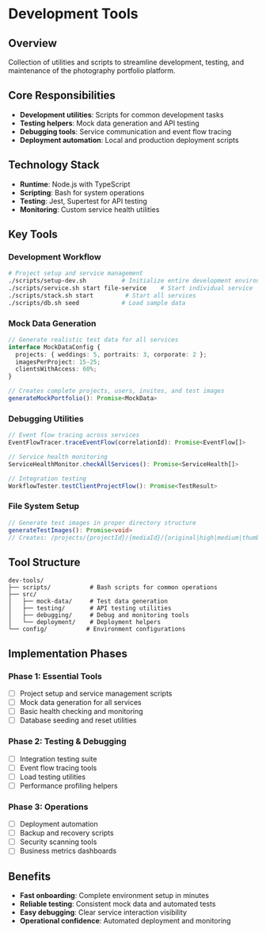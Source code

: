 # Development Tools

## Overview
Collection of utilities and scripts to streamline development, testing, and maintenance of the photography portfolio platform.

## Core Responsibilities
- **Development utilities**: Scripts for common development tasks
- **Testing helpers**: Mock data generation and API testing
- **Debugging tools**: Service communication and event flow tracing
- **Deployment automation**: Local and production deployment scripts

## Technology Stack
- **Runtime**: Node.js with TypeScript
- **Scripting**: Bash for system operations
- **Testing**: Jest, Supertest for API testing
- **Monitoring**: Custom service health utilities

## Key Tools

### **Development Workflow**
```bash
# Project setup and service management
./scripts/setup-dev.sh          # Initialize entire development environment
./scripts/service.sh start file-service    # Start individual service
./scripts/stack.sh start         # Start all services
./scripts/db.sh seed            # Load sample data
```

### **Mock Data Generation**
```typescript
// Generate realistic test data for all services
interface MockDataConfig {
  projects: { weddings: 5, portraits: 3, corporate: 2 };
  imagesPerProject: 15-25;
  clientsWithAccess: 60%;
}

// Creates complete projects, users, invites, and test images
generateMockPortfolio(): Promise<MockData>
```

### **Debugging Utilities**
```typescript
// Event flow tracing across services
EventFlowTracer.traceEventFlow(correlationId): Promise<EventFlow[]>

// Service health monitoring
ServiceHealthMonitor.checkAllServices(): Promise<ServiceHealth[]>

// Integration testing
WorkflowTester.testClientProjectFlow(): Promise<TestResult>
```

### **File System Setup**
```typescript
// Generate test images in proper directory structure
generateTestImages(): Promise<void>
// Creates: /projects/{projectId}/{mediaId}/{original|high|medium|thumb}/
```

## Tool Structure
```
dev-tools/
├── scripts/           # Bash scripts for common operations
├── src/
│   ├── mock-data/     # Test data generation
│   ├── testing/       # API testing utilities  
│   ├── debugging/     # Debug and monitoring tools
│   └── deployment/    # Deployment helpers
└── config/           # Environment configurations
```

## Implementation Phases

### Phase 1: Essential Tools
- [ ] Project setup and service management scripts
- [ ] Mock data generation for all services
- [ ] Basic health checking and monitoring
- [ ] Database seeding and reset utilities

### Phase 2: Testing & Debugging
- [ ] Integration testing suite
- [ ] Event flow tracing tools
- [ ] Load testing utilities
- [ ] Performance profiling helpers

### Phase 3: Operations
- [ ] Deployment automation
- [ ] Backup and recovery scripts
- [ ] Security scanning tools
- [ ] Business metrics dashboards

## Benefits
- **Fast onboarding**: Complete environment setup in minutes
- **Reliable testing**: Consistent mock data and automated tests
- **Easy debugging**: Clear service interaction visibility
- **Operational confidence**: Automated deployment and monitoring